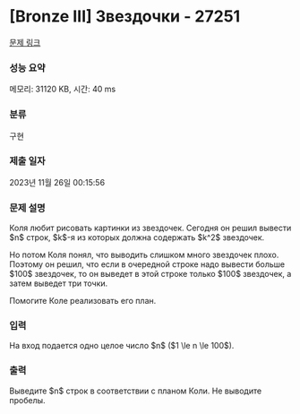 # [Bronze III] Звездочки - 27251 

[문제 링크](https://www.acmicpc.net/problem/27251) 

### 성능 요약

메모리: 31120 KB, 시간: 40 ms

### 분류

구현

### 제출 일자

2023년 11월 26일 00:15:56

### 문제 설명

<p>Коля любит рисовать картинки из звездочек. Сегодня он решил вывести $n$ строк, $k$-я из которых должна содержать $k^2$ звездочек. </p>

<p>Но потом Коля понял, что выводить слишком много звездочек плохо. Поэтому он решил, что если в очередной строке надо вывести больше $100$ звездочек, то он выведет в этой строке только $100$ звездочек, а затем выведет три точки.</p>

<p>Помогите Коле реализовать его план.</p>

### 입력 

 <p>На вход подается одно целое число $n$ ($1 \le n \le 100$).</p>

### 출력 

 <p>Выведите $n$ строк в соответствии с планом Коли. Не выводите пробелы.</p>

